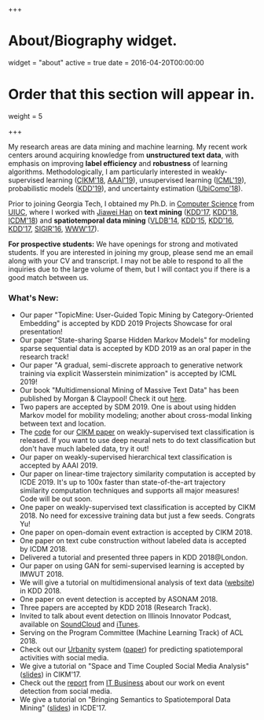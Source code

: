 +++
# About/Biography widget.
widget = "about"
active = true
date = 2016-04-20T00:00:00

# Order that this section will appear in.
weight = 5


+++



My research areas are data mining and machine learning.  My recent work centers
around acquiring knowledge from **unstructured text data**, with emphasis on
improving **label efficiency** and **robustness** of learning algorithms.
Methodologically, I am particularly interested in weakly-supervised learning
([CIKM'18](/papers/cikm18a.pdf), [AAAI'19](/papers/aaai19.pdf)), unsupervised
learning ([ICML'19](http://proceedings.mlr.press/v97/chen19h.html)),
probabilistic models ([KDD'19](/publication)), and uncertainty estimation
([UbiComp'18](https://arxiv.org/pdf/1709.02980.pdf)).  

Prior to joining Georgia Tech, I obtained my Ph.D. in [Computer
Science](http://cs.illinois.edu/) from [UIUC](http://illinois.edu), where I
worked with [Jiawei Han](http://www.cs.uiuc.edu/~hanj) on **text mining**
([KDD'17](/papers/kdd17.pdf), [KDD'18](/papers/kdd18a.pdf),
[ICDM'18](/papers/icdm18.pdf)) and **spatiotemporal data mining**
([VLDB'14](/papers/pvldb14.pdf), [KDD'15](/papers/kdd15.pdf),
[KDD'16](/papers/kdd16.pdf), [KDD'17](/papers/kdd17a.pdf),
[SIGIR'16](/papers/sigir16.pdf), [WWW'17](/papers/www17.pdf)).

**For prospective students:** We have openings for strong and motivated
students.  If you are interested in joining my group, please send me an email
along with your CV and transcript.  I may not be able to respond to all the
inquiries due to the large volume of them, but I will contact you if there is a
good match between us.


### What's New:

* Our paper "TopicMine: User-Guided Topic Mining by Category-Oriented Embedding" is accepted by KDD 2019 Projects Showcase for oral presentation!
* Our paper "State-sharing Sparse Hidden Markov Models" for modeling sparse sequential data is accepted by KDD 2019 as an oral paper in the research track!
* Our paper "A gradual, semi-discrete approach to generative network training via explicit Wasserstein minimization" is accepted by ICML 2019!
* Our book "Multidimensional Mining of Massive Text Data" has been published by Morgan & Claypool! Check it out [here](https://www.morganclaypool.com/doi/10.2200/S00903ED1V01Y201902DMK017).
* Two papers are accepted by SDM 2019. One is about using hidden Markov model for mobility modeling; another about cross-modal linking between text and location.
* The [code](https://github.com/yumeng5/WeSTClass) for our [CIKM paper](/papers/cikm18a.pdf) on weakly-supervised text classification is released. If you want to use deep neural nets to do text classification but don't have much labeled data, try it out!
* Our paper on weakly-supervised hierarchical text classification is accepted by AAAI 2019.
* Our paper on linear-time trajectory similarity computation is accepted by ICDE 2019. It's up to 100x faster than state-of-the-art trajectory similarity computation techniques and supports all major measures! Code will be out soon.
* One paper on weakly-supervised text classification is accepted by CIKM 2018. No need for excessive training data but just a few seeds. Congrats Yu!
* One paper on open-domain event extraction is accepted by CIKM 2018.
* One paper on text cube construction without labeled data is accepted by ICDM 2018.
* Delivered a tutorial and presented three papers in KDD 2018@London.
* Our paper on using GAN for semi-supervised learning is accepted by IMWUT 2018.
* We will give a tutorial on multidimensional analysis of text data ([website](https://shangjingbo1226.github.io/2018-04-21-kdd-tutorial/)) in KDD 2018.
* One paper on event detection is accepted by ASONAM 2018.
* Three papers are accepted by KDD 2018 (Research Track).
* Invited to talk about event detection on Illinois Innovator Podcast, available on [SoundCloud](https://engineering.illinois.edu/news/article/23905) and [iTunes](https://itunes.apple.com/us/podcast/engineering-at-illinois/id1237376461?mt=2).
* Serving on the Program Committee (Machine Learning Track) of ACL 2018.
* Check out our [Urbanity](http://urbanity-frontend.herokuapp.com/) system ([paper](/papers/cikm17c.pdf)) for predicting spatiotemporal activities with social media.
* We give a tutorial on "Space and Time Coupled Social Media Analysis" ([slides](/slides/slides-cikm17.pdf)) in CIKM'17. 
* Check out the [report](http://www.itbusiness.ca/news/tweet-analysis-could-pinpoint-where-to-send-emergency-help-in-disasters-like-harvey/94590) from [IT Business](http://www.itbusiness.ca/about-us) about our work on event detection from social media.
* We give a tutorial on "Bringing Semantics to Spatiotemporal Data Mining" ([slides](/slides/slides-icde17.pdf)) in ICDE'17.
